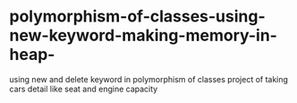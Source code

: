 # polymorphism-of-classes-using-new-keyword-making-memory-in-heap-
using new and delete keyword in polymorphism of classes project of taking cars detail like seat and engine capacity
